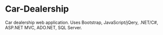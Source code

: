 # Car-Dealership
Car dealership web application. Uses Bootstrap, JavaScript/jQery, .NET/C#, ASP.NET MVC, ADO.NET, SQL Server.

